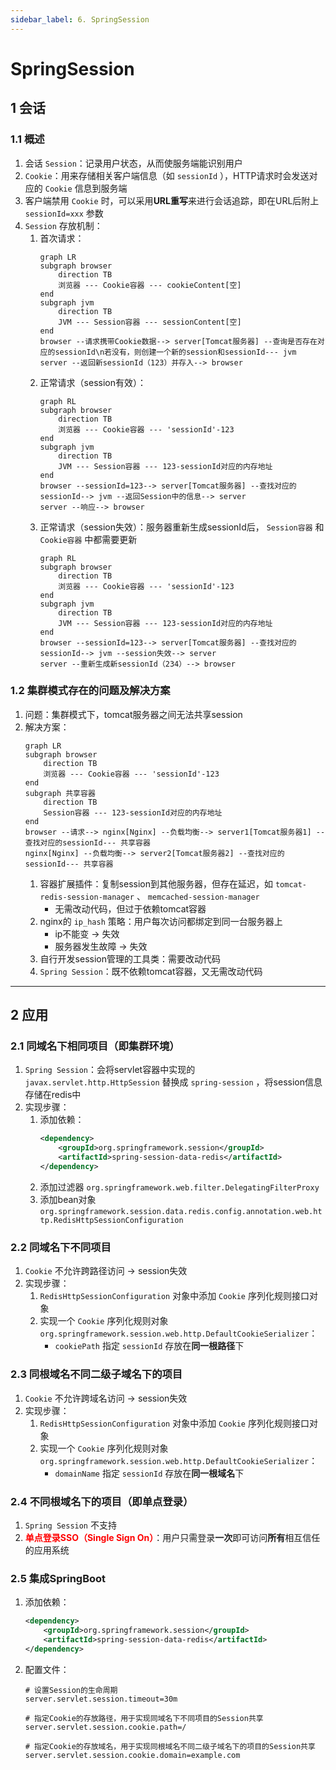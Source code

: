 ```yaml
---
sidebar_label: 6. SpringSession
---
```


# SpringSession

## 1 会话
### 1.1 概述
1. 会话 `Session`：记录用户状态，从而使服务端能识别用户
2. `Cookie`：用来存储相关客户端信息（如 `sessionId` ），HTTP请求时会发送对应的 `Cookie` 信息到服务端
3. 客户端禁用 `Cookie` 时，可以采用**URL重写**来进行会话追踪，即在URL后附上 `sessionId=xxx` 参数
4. `Session` 存放机制：
    1. 首次请求：
        ```mermaid
        graph LR
        subgraph browser
            direction TB
            浏览器 --- Cookie容器 --- cookieContent[空]
        end
        subgraph jvm
            direction TB
            JVM --- Session容器 --- sessionContent[空]
        end
        browser --请求携带Cookie数据--> server[Tomcat服务器] --查询是否存在对应的sessionId\n若没有，则创建一个新的session和sessionId--- jvm
        server --返回新sessionId（123）并存入--> browser
        ```
    2. 正常请求（session有效）：
        ```mermaid
        graph RL
        subgraph browser
            direction TB
            浏览器 --- Cookie容器 --- 'sessionId'-123
        end
        subgraph jvm
            direction TB
            JVM --- Session容器 --- 123-sessionId对应的内存地址
        end
        browser --sessionId=123--> server[Tomcat服务器] --查找对应的sessionId--> jvm --返回Session中的信息--> server
        server --响应--> browser
        ```
    3. 正常请求（session失效）：服务器重新生成sessionId后， `Session容器` 和 `Cookie容器` 中都需要更新
        ```mermaid
        graph RL
        subgraph browser
            direction TB
            浏览器 --- Cookie容器 --- 'sessionId'-123
        end
        subgraph jvm
            direction TB
            JVM --- Session容器 --- 123-sessionId对应的内存地址
        end
        browser --sessionId=123--> server[Tomcat服务器] --查找对应的sessionId--> jvm --session失效--> server
        server --重新生成新sessionId（234）--> browser
        ```

### 1.2 集群模式存在的问题及解决方案
1. 问题：集群模式下，tomcat服务器之间无法共享session
2. 解决方案：
    ```mermaid
    graph LR
    subgraph browser
        direction TB
        浏览器 --- Cookie容器 --- 'sessionId'-123
    end
    subgraph 共享容器
        direction TB
        Session容器 --- 123-sessionId对应的内存地址
    end
    browser --请求--> nginx[Nginx] --负载均衡--> server1[Tomcat服务器1] --查找对应的sessionId--- 共享容器
    nginx[Nginx] --负载均衡--> server2[Tomcat服务器2] --查找对应的sessionId--- 共享容器
    ```
    1. 容器扩展插件：复制session到其他服务器，但存在延迟，如 `tomcat-redis-session-manager` 、 `memcached-session-manager`
        - 无需改动代码，但过于依赖tomcat容器
    2. nginx的 `ip_hash` 策略：用户每次访问都绑定到同一台服务器上
        - ip不能变 &rarr; 失效
        - 服务器发生故障 &rarr; 失效
    3. 自行开发session管理的工具类：需要改动代码
    4. `Spring Session`：既不依赖tomcat容器，又无需改动代码

---

## 2 应用
### 2.1 同域名下相同项目（即集群环境）
1. `Spring Session`：会将servlet容器中实现的 `javax.servlet.http.HttpSession` 替换成 `spring-session` ，将session信息存储在redis中
2. 实现步骤：
    1. 添加依赖：
        ```xml showLineNumbers
        <dependency>
            <groupId>org.springframework.session</groupId>
            <artifactId>spring-session-data-redis</artifactId>
        </dependency>
        ```
    2. 添加过滤器 `org.springframework.web.filter.DelegatingFilterProxy`
    3. 添加bean对象 `org.springframework.session.data.redis.config.annotation.web.http.RedisHttpSessionConfiguration`

### 2.2 同域名下不同项目
1. `Cookie` 不允许跨路径访问 &rarr; session失效
2. 实现步骤：
    1. `RedisHttpSessionConfiguration` 对象中添加 `Cookie` 序列化规则接口对象
    2. 实现一个 `Cookie` 序列化规则对象 `org.springframework.session.web.http.DefaultCookieSerializer`：
        - `cookiePath` 指定 `sessionId` 存放在**同一根路径**下

### 2.3 同根域名不同二级子域名下的项目
1. `Cookie` 不允许跨域名访问 &rarr; session失效
2. 实现步骤：
    1. `RedisHttpSessionConfiguration` 对象中添加 `Cookie` 序列化规则接口对象
    2. 实现一个 `Cookie` 序列化规则对象 `org.springframework.session.web.http.DefaultCookieSerializer`：
        - `domainName` 指定 `sessionId` 存放在**同一根域名**下

### 2.4 不同根域名下的项目（即单点登录）
1. `Spring Session` 不支持
2. **<font color="red">单点登录SSO（Single Sign On）</font>**：用户只需登录**一次**即可访问**所有**相互信任的应用系统

### 2.5 集成SpringBoot
1. 添加依赖：
    ```xml showLineNumbers
    <dependency>
        <groupId>org.springframework.session</groupId>
        <artifactId>spring-session-data-redis</artifactId>
    </dependency>
    ```
2. 配置文件：
    ```properties showLineNumbers
    # 设置Session的生命周期
    server.servlet.session.timeout=30m

    # 指定Cookie的存放路径，用于实现同域名下不同项目的Session共享
    server.servlet.session.cookie.path=/

    # 指定Cookie的存放域名，用于实现同根域名不同二级子域名下的项目的Session共享
    server.servlet.session.cookie.domain=example.com
    ```